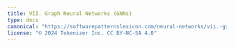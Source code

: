 ```yaml
---
title: VII. Graph Neural Networks (GNNs)
type: docs
canonical: "https://softwarepatternslexicon.com/neural-networks/vii.-graph-neural-networks-(gnns)"
license: "© 2024 Tokenizer Inc. CC BY-NC-SA 4.0"
---
```

